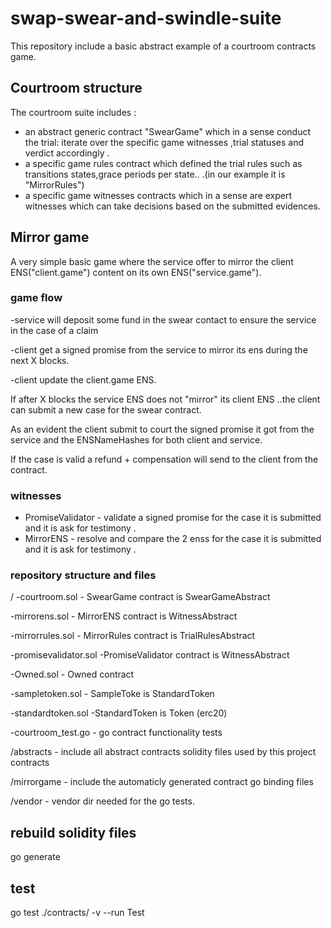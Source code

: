 # swap-swear-and-swindle-suite

This repository include a basic abstract example of a courtroom contracts game.

## Courtroom structure
The courtroom suite includes :
 - an abstract generic contract "SwearGame" which in a sense conduct the trial: iterate over the specific game witnesses ,trial statuses and verdict accordingly .
 - a specific game rules contract which defined the trial rules such as transitions states,grace periods per state..  .(in our example it is "MirrorRules")
 - a specific game witnesses contracts which in a sense are expert witnesses which can take decisions based on the submitted evidences.   


## Mirror game
A very simple basic game where the service offer to mirror the client ENS("client.game") content on its own ENS("service.game").

### game flow
-service will deposit some fund in the swear contact to ensure the service in the case of a claim

-client get a signed promise from the service to mirror its ens during the next X blocks.

-client update the client.game ENS.

If after X blocks the service ENS does not "mirror" its client ENS ..the client can submit a new case for the swear contract.

As an evident the client submit to court the signed promise it got from the service and the ENSNameHashes for both client and service.

If the case is valid a refund + compensation will send to the client from the contract.

### witnesses
 - PromiseValidator - validate a signed promise for the case it is submitted and it is ask for testimony .
 - MirrorENS        - resolve and compare the 2 enss for the case it is submitted and it is ask for testimony .


### repository structure and files
 /
 -courtroom.sol - SwearGame contract is SwearGameAbstract

 -mirrorens.sol - MirrorENS contract is WitnessAbstract

 -mirrorrules.sol - MirrorRules contract is TrialRulesAbstract

 -promisevalidator.sol -PromiseValidator contract is WitnessAbstract

 -Owned.sol -  Owned contract

 -sampletoken.sol -  SampleToke is StandardToken

 -standardtoken.sol -StandardToken is Token (erc20)

 -courtroom_test.go - go contract functionality tests

 /abstracts - include all abstract contracts solidity files used by this project contracts

 /mirrorgame - include the automaticly generated contract go binding files
 
 /vendor     - vendor dir needed for the go tests.

## rebuild solidity files
 go generate
## test
go test ./contracts/ -v --run Test
